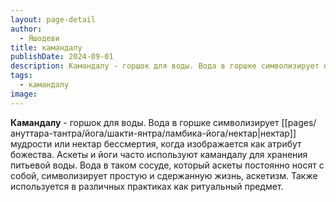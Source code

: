 ```yaml
---
layout: page-detail
author:
  - Яшодеви
title: камандалу
publishDate: 2024-09-01
description: Камандалу - горшок для воды. Вода в горшке символизирует нектар мудрости или нектар бессмертия, когда изображается как атрибут божества. Аскеты и йоги часто используют камандалу для хранения питьевой воды. Вода в таком сосуде, который аскеты постоянно носят с собой, символизирует простую и сдержанную жизнь, аскетизм. Также используется в различных практиках как ритуальный предмет.
tags:
  - камандалу
image:
---
```

**Камандалу** - горшок для воды. Вода в горшке символизирует [[pages/ануттара-тантра/йога/шакти-янтра/ламбика-йога/нектар|нектар]] мудрости или нектар бессмертия, когда изображается как атрибут божества. Аскеты и йоги часто используют камандалу для хранения питьевой воды. Вода в таком сосуде, который аскеты постоянно носят с собой, символизирует простую и сдержанную жизнь, аскетизм. Также используется в различных практиках как ритуальный предмет.

